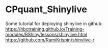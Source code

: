 # CPquant_Shinylive
  
Some tutorial for deploying shinylive in github:  
https://hbctraining.github.io/Training-modules/RShiny/lessons/shinylive.html  
https://github.com/RamiKrispin/shinylive-r  
  
  
